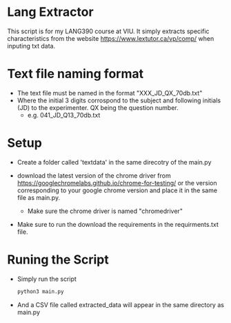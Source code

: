 # Lang Extractor
This script is for my LANG390 course at VIU. It simply extracts specific characteristics from the website https://www.lextutor.ca/vp/comp/ when inputing txt data. 

# Text file naming format
- The text file must be named in the format "XXX_JD_QX_70db.txt"
- Where the initial 3 digits corrospond to the subject and following initials (JD) to the experimenter. QX being the question number.
  - e.g. 041_JD_Q13_70db.txt

# Setup
- Create a folder called 'textdata' in the same direcotry of the main.py
- download the latest version of the chrome driver from https://googlechromelabs.github.io/chrome-for-testing/ or the version corresponding to your google chrome version and place it in the same file as main.py. 
  - Make sure the chrome driver is named "chromedriver"

- Make sure to run the download the requirements in the requirments.txt file.

# Runing the Script
- Simply run the script
  ```bash
  python3 main.py
  ```
- And a CSV file called extracted_data will appear in the same directory as main.py
